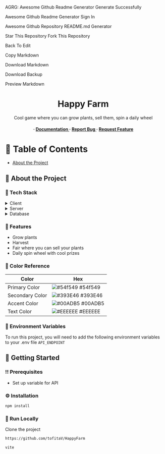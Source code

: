 AGRG: Awesome Github Readme Generator
Generate Successfully


Awesome Github Readme Generator
Sign In

Awesome Github Repository README.md Generator

Star This Repository
Fork This Repository

Back To Edit

Copy Markdown

Download Markdown

Download Backup

Preview Markdown
<div align='center'>

<h1>Happy Farm</h1>
<p>Cool game where you can grow plants, sell them, spin a daily wheel</p>

<h4> <span> · </span> <a href="https://github.com/tofitaV/Happy Farm/blob/master/README.md"> Documentation </a> <span> · </span> <a href="https://github.com/tofitaV/Happy Farm/issues"> Report Bug </a> <span> · </span> <a href="https://github.com/tofitaV/Happy Farm/issues"> Request Feature </a> </h4>


</div>

# :notebook_with_decorative_cover: Table of Contents

- [About the Project](#star2-about-the-project)


## :star2: About the Project
### :space_invader: Tech Stack
<details> <summary>Client</summary> <ul>
<li><a href="">React</a></li>
<li><a href="">Vite</a></li>
</ul> </details>
<details> <summary>Server</summary> <ul>
<li><a href="">Java</a></li>
<li><a href="">Spring</a></li>
</ul> </details>
<details> <summary>Database</summary> <ul>
<li><a href="">MySQL</a></li>
<li><a href="">Hibernate</a></li>
</ul> </details>

### :dart: Features
- Grow plants
- Harvest
- Fair where you can sell your plants
- Daily spin wheel with cool prizes


### :art: Color Reference
| Color | Hex |
| --------------- | ---------------------------------------------------------------- |
| Primary Color | ![#54f549](https://via.placeholder.com/10/54f549?text=+) #54f549 |
| Secondary Color | ![#393E46](https://via.placeholder.com/10/393E46?text=+) #393E46 |
| Accent Color | ![#00ADB5](https://via.placeholder.com/10/00ADB5?text=+) #00ADB5 |
| Text Color | ![#EEEEEE](https://via.placeholder.com/10/EEEEEE?text=+) #EEEEEE |

### :key: Environment Variables
To run this project, you will need to add the following environment variables to your .env file
`API_ENDPOINT`



## :toolbox: Getting Started

### :bangbang: Prerequisites

- Set up variable for API


### :gear: Installation


```bash
npm install
```


### :running: Run Locally

Clone the project

```bash
https://github.com/tofitaV/HappyFarm
```

```bash
vite
```
